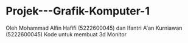 # Projek---Grafik-Komputer-1
Oleh Mohammad Alfin Hafifi (5222600045) dan Ifantri A'an Kurniawan (5222600045)
Kode untuk membuat 3d Monitor
